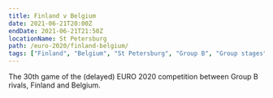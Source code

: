 ```yaml
---
title: Finland v Belgium
date: 2021-06-21T20:00Z
endDate: 2021-06-21T21:50Z
locationName: St Petersburg
path: /euro-2020/finland-belgium/
tags: ["Finland", "Belgium", "St Petersburg", "Group B", "Group stages","EURO 2020"]
---
```


The 30th game of the (delayed) EURO 2020 competition between Group B rivals, Finland and Belgium.